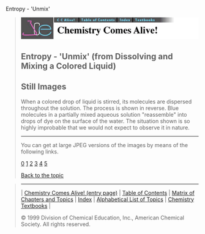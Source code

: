 





 Entropy - 'Unmix'
 



> ![Chemistry Comes Alive!](ccahead.gif)
> 
> 
> 
> 
> 
> 
> 
> 
> 
> ## Entropy - 'Unmix' (from Dissolving and Mixing a Colored Liquid)
> 
> 
> 
> 
> ## Still Images
> 
> 
> 
> 
> 
> 
> 
> 
> 
>  When a colored drop of liquid is stirred, its molecules are dispersed
throughout the solution. The process is shown in reverse. 
Blue molecules in a partially mixed aqueous solution "reassemble" into drops of dye on the surface of the water. 
The situation shown is so highly improbable that we would not expect to observe it in nature.
>  
> 
> 
> 
> 
> 
> 
> ---
> 
> 
>  You can get at large JPEG versions of the images by means of the following links.
>    
> 
> 
> [0](../../STILLS/ENTROPY/UNMIX/64JPG48/0.JPG) 
> [1](../../STILLS/ENTROPY/UNMIX/64JPG48/1.JPG) 
> [2](../../STILLS/ENTROPY/UNMIX/64JPG48/2.JPG) 
> [3](../../STILLS/ENTROPY/UNMIX/64JPG48/3.JPG) 
> [4](../../STILLS/ENTROPY/UNMIX/64JPG48/4.JPG) 
> [5](../../STILLS/ENTROPY/UNMIX/64JPG48/5.JPG) 
> 
> 
> 
> 
> [Back to the topic](../../MAIN/ENTROPY/PAGE1.HTM)



> ---
> 
> 
>  |
>  [Chemistry Comes Alive! (entry page)](../../INDEX.HTM) 
>  |
>  [Table of Contents](../../CONTENTS.HTM) 
>  |
>  [Matrix of Chapters and Topics](../../MATRIX.HTM) 
>  |
>  [Index](../../WORDS.HTM) 
>  |
>  [Alphabetical List of Topics](../../ALPHATOP.HTM) 
>  |
>  [Chemistry Textbooks](../../BOOKS.HTM) 
>  |
>  
>  © 1999 Division of Chemical Education, Inc.,
American Chemical Society. All rights reserved.





